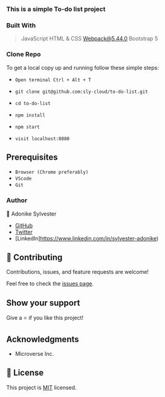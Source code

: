 ### This is a simple To-do list project

### Built With
>JavaScript
>HTML & CSS
>Webpack@5.44.0
>Bootstrap 5

### Clone Repo
To get a local copy up and running follow these simple steps:

- `Open terminal Ctrl + Alt + T`

- `git clone git@github.com:sly-cloud/to-do-list.git`

- `cd to-do-list`

- `npm install`

- `npm start`

- `visit localhost:8080`

## Prerequisites
- `Browser (Chrome preferably)`
- `VScode`
- `Git`

### Author
👤 Adonike Sylvester

- [GitHub](https://github.com/sly-cloud)
- [Twitter](https://twitter.com/sylvesterhills)
- [LinkedIn]https://www.linkedin.com/in/sylvester-adonike)

## 🤝 Contributing

Contributions, issues, and feature requests are welcome!

Feel free to check the [issues page](https://github.com/francisuloko/to-do-list/issues).


## Show your support

Give a ⭐️ if you like this project!


## Acknowledgments

- Microverse Inc.

## 📝 License

This project is [MIT](https://mit-license.org/) licensed.